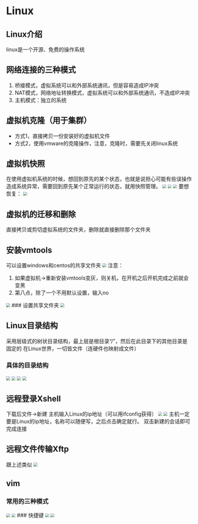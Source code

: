 # Linux

## Linux介绍

linux是一个开源、免费的操作系统

## 网络连接的三种模式
1. 桥接模式，虚拟系统可以和外部系统通讯，但是容易造成IP冲突
2. NAT模式，网络地址转换模式，虚拟系统可以和外部系统通讯，不造成IP冲突
3. 主机模式：独立的系统

## 虚拟机克隆（用于集群）
* 方式1，直接拷贝一份安装好的虚拟机文件
* 方式2，使用vmware的克隆操作，注意，克隆时，需要先关闭linux系统

## 虚拟机快照
在使用虚拟机系统的时候，想回到原先的某个状态，也就是说担心可能有些误操作造成系统异常，需要回到原先某个正常运行的状态，就用快照管理。
<img src="images/2022-05-23-23-15-59.png" style="zoom:67%;">
<img src="images/2022-05-23-23-19-04.png" style="zoom:67%;">
<img src="images/2022-05-23-23-20-45.png" style="zoom:67%;">
要想恢复：
<img src="images/2022-05-23-23-22-10.png" style="zoom:67%;">

## 虚拟机的迁移和删除
直接拷贝或剪切虚拟系统的文件夹，删除就直接删除那个文件夹

## 安装vmtools
可以设置windows和centos的共享文件夹
<img src="images/2022-05-24-01-02-09.png" style="zoom:67%;">
注意：
1. 如果虚拟机->重新安装vmtools变灰，则关机，在开机之后开机完成之前就会变黑
2. 第八点，除了一个不用默认设置，输入no
<img src="images/2022-05-24-01-08-47.png" style="zoom:67%;">
### 设置共享文件夹
<img src="images/2022-05-24-01-11-09.png" style="zoom:67%;">

## Linux目录结构
采用层级式的树状目录结构，最上层是根目录“/”，然后在此目录下的其他目录是固定的
在Linux世界，一切皆文件（连硬件也映射成文件）
### 具体的目录结构
<img src="images/2022-05-24-01-43-55.png" style="zoom:67%;">
<img src="images/2022-05-24-01-45-53.png" style="zoom:67%;">
<img src="images/2022-05-24-01-48-00.png" style="zoom:67%;">
<img src="images/2022-05-24-01-49-24.png" style="zoom:67%;">

## 远程登录Xshell
下载后文件->新建
主机输入Linux的ip地址（可以用ifconfig获得）
<img src="images/2022-05-24-02-13-42.png" style="zoom:67%;">
<img src="images/2022-05-24-02-14-39.png" style="zoom:67%;">
主机一定要是Linux的ip地址，名称可以随便写，之后点击确定就行。
双击新建的会话即可完成连接

## 远程文件传输Xftp
跟上述类似
<img src="images/2022-05-24-02-30-23.png" style="zoom:67%;">

## vim
### 常用的三种模式
<img src="images/2022-05-25-00-22-40.png" style="zoom:67%;">
<img src="images/2022-05-25-00-23-59.png" style="zoom:67%;">
### 快捷键
<img src="images/2022-05-25-00-25-08.png" style="zoom:67%;">
<img src="images/2022-05-25-00-26-02.png" style="zoom:67%;">
